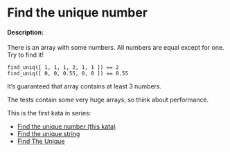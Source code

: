 # Find the unique number
#### Description:

There is an array with some numbers. All numbers are equal except for one. Try to find it!

    find_uniq([ 1, 1, 1, 2, 1, 1 ]) == 2
    find_uniq([ 0, 0, 0.55, 0, 0 ]) == 0.55

It’s guaranteed that array contains at least 3 numbers.

The tests contain some very huge arrays, so think about performance.

This is the first kata in series:

- [Find the unique number (this kata)](https://www.codewars.com/kata/585d7d5adb20cf33cb000235)
- [Find the unique string](https://www.codewars.com/kata/585d8c8a28bc7403ea0000c3)
- [Find The Unique](https://www.codewars.com/kata/5862e0db4f7ab47bed0000e5)